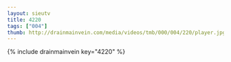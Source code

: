 ```yaml
--- 
layout: sieutv
title: 4220
tags: ["004"]
thumb: http://drainmainvein.com/media/videos/tmb/000/004/220/player.jpg
---
```

{% include drainmainvein key="4220" %} 
